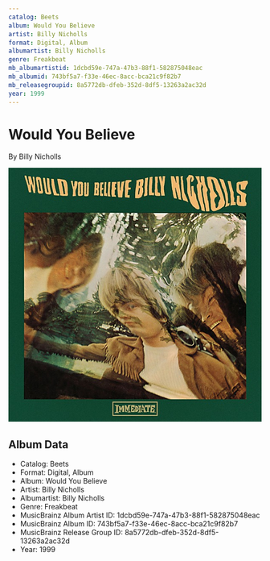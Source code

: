 ```yaml
---
catalog: Beets
album: Would You Believe
artist: Billy Nicholls
format: Digital, Album
albumartist: Billy Nicholls
genre: Freakbeat
mb_albumartistid: 1dcbd59e-747a-47b3-88f1-582875048eac
mb_albumid: 743bf5a7-f33e-46ec-8acc-bca21c9f82b7
mb_releasegroupid: 8a5772db-dfeb-352d-8df5-13263a2ac32d
year: 1999
---
```


# Would You Believe

By Billy Nicholls

![](../../assets/beetscovers/Billy_Nicholls-Would_You_Believe.jpg)

## Album Data

- Catalog: Beets
- Format: Digital, Album
- Album: Would You Believe
- Artist: Billy Nicholls
- Albumartist: Billy Nicholls
- Genre: Freakbeat
- MusicBrainz Album Artist ID: 1dcbd59e-747a-47b3-88f1-582875048eac
- MusicBrainz Album ID: 743bf5a7-f33e-46ec-8acc-bca21c9f82b7
- MusicBrainz Release Group ID: 8a5772db-dfeb-352d-8df5-13263a2ac32d
- Year: 1999

